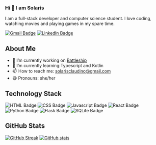 ### Hi 👋 I am Solaris

I am a full-stack developer and computer science student. I love coding, watching movies and playing games in my spare time.

[![Gmail Badge](https://img.shields.io/badge/Gmail-D14836?style=for-the-badge&logo=gmail&logoColor=white)](mailto:solarisclaudino@gmail.com) [![LinkedIn Badge](https://img.shields.io/badge/LinkedIn-0077B5?style=for-the-badge&logo=linkedin&logoColor=white)](https://www.linkedin.com/in/solaris-claudino-82bb10288/)

## About Me

- 🔭 I’m currently working on [Battleship](https://github.com/sistemasolaris/battleship)
- 🌱 I’m currently learning Typescript and Kotlin
- 📫 How to reach me: solarisclaudino@gmail.com
- 😄 Pronouns: she/her


## Technology Stack

![HTML Badge](https://img.shields.io/badge/HTML-239120?style=for-the-badge&logo=html5&logoColor=white) ![CSS Badge](https://img.shields.io/badge/CSS-239120?&style=for-the-badge&logo=css3&logoColor=white) ![Javascript Badge](https://img.shields.io/badge/JavaScript-F7DF1E?style=for-the-badge&logo=javascript&logoColor=black) ![React Badge](https://img.shields.io/badge/React-20232A?style=for-the-badge&logo=react&logoColor=61DAFB) ![Python Badge](https://img.shields.io/badge/Python-3776AB?style=for-the-badge&logo=python&logoColor=white) ![Flask Badge](https://img.shields.io/badge/Flask-000000?style=for-the-badge&logo=flask&logoColor=white) ![SQLite Badge](https://img.shields.io/badge/SQLite-07405E?style=for-the-badge&logo=sqlite&logoColor=white)

## GitHub Stats

[![GitHub Streak](https://streak-stats.demolab.com?user=sistemasolaris&theme=darcula)](https://git.io/streak-stats) [![GitHub stats](https://github-readme-stats.vercel.app/api?username=sistemasolaris&theme=darcula)](https://github.com/anuraghazra/github-readme-stats)

<!--
**sistemasolaris/sistemasolaris** is a ✨ _special_ ✨ repository because its `README.md` (this file) appears on your GitHub profile.

Here are some ideas to get you started:

- 🔭 I’m currently working on ...
- 🌱 I’m currently learning ...
- 👯 I’m looking to collaborate on ...
- 🤔 I’m looking for help with ...
- 💬 Ask me about ...
- 📫 How to reach me: ...
- 😄 Pronouns: ...
- ⚡ Fun fact: ...
-->

